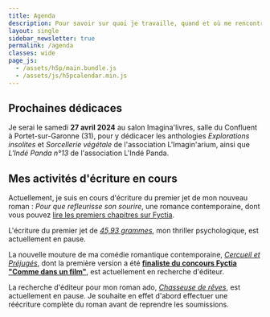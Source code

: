 ```yaml
---
title: Agenda
description: Pour savoir sur quoi je travaille, quand et où me rencontrer (événements, dédicaces...) Voici mon agenda !
layout: single
sidebar_newsletter: true
permalink: /agenda
classes: wide
page_js:
  - /assets/h5p/main.bundle.js
  - /assets/js/h5pcalendar.min.js
---
```


<div id="h5p-publications"></div>

## Prochaines dédicaces

Je serai le samedi **27 avril 2024** au salon Imagina'livres, salle du Confluent à Portet-sur-Garonne (31), pour y dédicacer les anthologies *Explorations insolites* et *Sorcellerie végétale* de l'association L'Imagin'arium, ainsi que *L'Indé Panda n°13* de l'association L'Indé Panda.


## Mes activités d'écriture en cours

Actuellement, je suis en cours d'écriture du premier jet de mon nouveau roman&nbsp;: *Pour que refleurisse son sourire*, une romance contemporaine, dont vous pouvez <a href="https://www.fyctia.com/stories/et-que-refleurisse-son-sourire" target="_blank">lire les premiers chapitres sur Fyctia</a>.


L'écriture du premier jet de [*45,93&nbsp;grammes*](/publications/projets-en-cours/#4593grammes), mon thriller psychologique, est actuellement en pause.

La nouvelle mouture de ma comédie romantique contemporaine, [*Cercueil et Préjugés*](/publications/projets-en-cours/#cercueil-et-préjugés), dont la première version a été <a href="https://www.fyctia.com/blog/articles/833" target="_blank">**finaliste du concours Fyctia "Comme dans un film"**</a>, est actuellement en recherche d'éditeur.

La recherche d'éditeur pour mon roman ado, [*Chasseuse de rêves*](/publications/projets-en-cours/#chasseuse-de-r%C3%AAves-titre-provisoire), est actuellement en pause. Je souhaite en effet d'abord effectuer une réécriture complète du roman avant de reprendre les soumissions.
